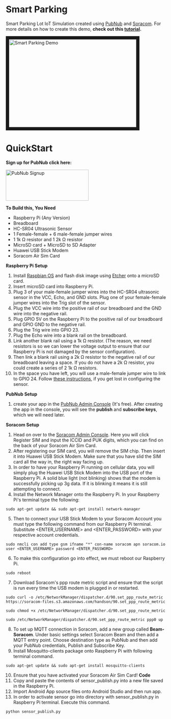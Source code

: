 # Smart Parking

Smart Parking Lot IoT Simulation created using [PubNub](https://www.pubnub.com/) and [Soracom](https://www.soracom.io/en/). For more details on how to create this demo, **check out this [tutorial](https://www.pubnub.com/blog/smart-parking-iot-simulation-with-realtime-space-monitoring/).**

<a href="http://www.youtube.com/watch?feature=player_embedded&v=KySPa_D2ne0
" target="_blank"><img src="http://img.youtube.com/vi/KySPa_D2ne0/0.jpg" 
alt="Smart Parking Demo" width="400" height="275" border="10" /></a>

# QuickStart

**Sign up for PubNub click here:**

<a href="https://dashboard.pubnub.com/signup?devrel_gh=Smart-Parking">
    <img alt="PubNub Signup" src="https://i.imgur.com/og5DDjf.png" width=260 height=97/>
</a>

**To Build this, You Need**
- Raspberry Pi (Any Version)
- Breadboard
- HC-SR04 Ultrasonic Sensor
- 1 Female-female + 6 male-female jumper wires
- 1 1k Ω resistor and 1 2k Ω resistor
- MicroSD card + MicroSD to SD Adapter
- Huawei USB Stick Modem
- Soracom Air Sim Card

**Raspberry Pi Setup** 
1. Install [Raspbian OS](https://www.raspberrypi.org/downloads/raspbian/) and flash disk image using [Etcher](https://etcher.io/) onto a microSD card.
2. Insert microSD card into Raspberry Pi. 
3. Plug 3 of your male-female jumper wires into the HC-SR04 ultrasonic sensor in the VCC, Echo, and GND slots. Plug one of your female-female jumper wires into the Trig slot of the sensor.
4. Plug the VCC wire into the positive rail of our breadboard and the GND wire into the negative rail.
5. Plug GPIO 5V on the Raspberry Pi to the positive rail of our breadboard and GPIO GND to the negative rail.
6. Plug the Trig wire into GPIO 23.
7. Plug the Echo wire into a blank rail on the breadboard.
8. Link another blank rail using a 1k Ω resistor. (The reason, we need resistors is so we can lower the voltage output to ensure that our Raspberry Pi is not damaged by the sensor configuration).
9. Then link a blank rail using a 2k Ω resistor to the negative rail of our breadboard leaving a space. If you do not have a 2k Ω resistor, you could create a series of 2 1k Ω resistors.
10. In the space you have left, you will use a male-female jumper wire to link to GPIO 24.
Follow [these instructions](https://www.modmypi.com/blog/hc-sr04-ultrasonic-range-sensor-on-the-raspberry-pi), if you get lost in configuring the sensor. 

**PubNub Setup**
1. create your app in the [PubNub Admin Console](https://admin.pubnub.com/#/login) (It's free). After creating the app in the console, you will see the **publish** and **subscribe keys**, which we will need later.

**Soracom Setup**
1. Head on over to the [Soracom Admin Console](https://console.soracom.io/#/?coverage_type=g). Here you will click Register SIM and input the ICCID and PUK digits, which you can find on the back of your Soracom Air Sim Card.
2. After registering our SIM card, you will remove the SIM chip. Then insert it into Huawei USB Stick Modem. Make sure that you have slid the SIM card all the way in, the right way facing up.
3. In order to have your Raspberry Pi running on cellular data, you will simply plug the Huawei USB Stick Modem into the USB port of the Raspberry Pi. A solid blue light (not blinking) shows that the modem is successfully picking up 3g data. If it is blinking it means it is still attempting to connect.
4. Install the Network Manager onto the Raspberry Pi. In your Raspberry Pi's terminal type the following:
```
sudo apt-get update && sudo apt-get install network-manager
```
5. Then to connect your USB Stick Modem to your Soracom Account you must type the following command from our Raspberry Pi terminal. Substitute <ENTER_USERNAME> and <ENTER_PASSWORD> with your respective account credentials.
```
sudo nmcli con add type gsm ifname "*" con-name soracom apn soracom.io user <ENTER_USERNAME> password <ENTER_PASSWORD>
```
6. To make this configuration go into effect, we must reboot our Raspberry Pi.
```
sudo reboot
```
7. Download Soracom's ppp route metric script and ensure that the script is run every time the USB modem is plugged in or restarted.
```
sudo curl -o /etc/NetworkManager/dispatcher.d/90.set_ppp_route_metric https://soracom-files.s3.amazonaws.com/handson/90.set_ppp_route_metric
```
```
sudo chmod +x /etc/NetworkManager/dispatcher.d/90.set_ppp_route_metric
```
```
sudo /etc/NetworkManager/dispatcher.d/90.set_ppp_route_metric ppp0 up
```
8. To set up MQTT connection in Soracom, add a new group called **Beam-Soracom**. Under basic settings select Soracom Beam and then add a MQTT entry point. Choose destination type as PubNub and then add your PubNub credentials, Publish and Subscribe Key. 
9. Install Mosquitto-clients package onto Raspberry Pi with following terminal command.
```
sudo apt-get update && sudo apt-get install mosquitto-clients
```
10. Ensure that you have activated your Soracom Air Sim Card!
**Code**
1. Copy and paste the contents of sensor_publish.py into a new file saved in the Raspberry Pi.
2. Import Android App source files onto Android Studio and then run app.
3. In order to activate sensor go into directory with sensor_publish.py in Raspberry Pi terminal. Execute this command.
```
python sensor_publish.py
```

